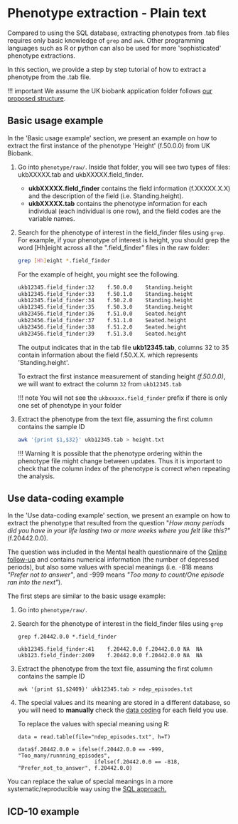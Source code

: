 # Phenotype extraction - Plain text
Compared to using the SQL database, extracting phenotypes from .tab files requires only basic knowledge of `grep` and `awk`. Other programming languages such as R or python can also be used for more 'sophisticated' phenotype extractions.

In this section, we provide a step by step tutorial of how to extract a phenotype from the .tab file.

!!! important
    We assume the UK biobank application folder follows [our proposed structure](../../admin/master_generation/#expected-result).

## Basic usage example

In the 'Basic usage example' section, we present an example on how to extract the first instance of the phenotype 'Height' (f.50.0.0) from UK Biobank.

1. Go into `phenotype/raw/`. Inside that folder, you will see two types of files: ukbXXXXX.tab and ukbXXXXX.field_finder.

	- **ukbXXXXX.field_finder** contains the field information (f.XXXXX.X.X) and the description of the field (i.e. Standing.height).
	- **ukbXXXXX.tab** contains the phenotype information for each individual (each individual is one row), and the field codes are the variable names.

2. Search for the phenotype of interest in the field_finder files using `grep`. For example, if your phenotype of interest is height, you should grep the word [Hh]eight across all the ".field_finder" files in the raw folder:

    ```bash
    grep [Hh]eight *.field_finder
    ```
    For the example of height, you might see the following. 
 
    ```bash
    ukb12345.field_finder:32	f.50.0.0	Standing.height
    ukb12345.field_finder:33	f.50.1.0	Standing.height
    ukb12345.field_finder:34	f.50.2.0	Standing.height
    ukb12345.field_finder:35	f.50.3.0	Standing.height
    ukb23456.field_finder:36	f.51.0.0	Seated.height
    ukb23456.field_finder:37	f.51.1.0	Seated.height
    ukb23456.field_finder:38	f.51.2.0	Seated.height
    ukb23456.field_finder:39	f.51.3.0	Seated.height
    ```
    
    The output indicates that in the tab file **ukb12345.tab**, columns 32 to 35 contain information about the field f.50.X.X. which represents 'Standing.height'. 

    To extract the first instance  measurement of standing height *(f.50.0.0)*, we will want to extract the column `32` from `ukb12345.tab`

    !!! note 
        You will not see the `ukbxxxxx.field_finder` prefix if there is only one set of phenotype in your folder
        
3. Extract the phenotype from the text file, assuming the first column contains the sample ID
    ```bash
    awk '{print $1,$32}' ukb12345.tab > height.txt
    ```

    !!! Warning
        It is possible that the phenotype ordering within the phenotype file might change between updates.
        Thus it is important to check that the column index of the phenotype is correct when repeating the analysis.

## Use data-coding example

In the 'Use data-coding example' section, we present an example on how to extract the phenotype that resulted from the question "*How many periods did you have in your life lasting two or more weeks where you felt like this?"* (f.20442.0.0).

The question was included in the Mental health questionnaire of the [Online follow-up](https://biobank.ctsu.ox.ac.uk/crystal/label.cgi?id=100089) and contains numerical information (the number of depressed periods), but also some values with special meanings (i.e. -818 means *"Prefer not to answer"*, and -999 means *"Too many to count/One episode ran into the next"*).
 

The first steps are similar to the basic usage example:

1. Go into `phenotype/raw/`.
2. Search for the phenotype of interest in the field_finder files using `grep`

    ```
    grep f.20442.0.0 *.field_finder 

    ukb12345.field_finder:41	f.20442.0.0	f.20442.0.0	NA	NA
    ukb123.field_finder:2409	f.20442.0.0	f.20442.0.0	NA	NA
    ```

3. Extract the phenotype from the text file, assuming the first column contains the sample ID

    ```
	awk '{print $1,$2409}' ukb12345.tab > ndep_episodes.txt
    ```

4. The special values and its meaning are stored in a different database, so you will need to **manually** check the [data coding](https://biobank.ctsu.ox.ac.uk/crystal/coding.cgi?id=511) for each field you use.

    To replace the values with special meaning using R:

    ```
    data = read.table(file="ndep_episodes.txt", h=T)

    data$f.20442.0.0 = ifelse(f.20442.0.0 == -999, "Too_many/runnning_episodes", 
							ifelse(f.20442.0.0 == -818, "Prefer_not_to_answer", f.20442.0.0)
    ```

You can replace the value of special meanings in a more systematic/reproducible way using the [SQL approach.](./understand_sql.md) 

## ICD-10 example





